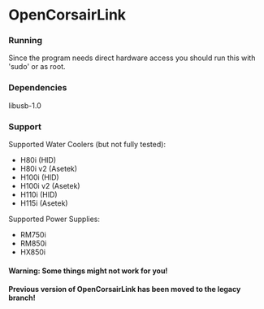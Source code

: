 OpenCorsairLink
===============
### Running
Since the program needs direct hardware access you should run this with 'sudo' or as root.  

### Dependencies
libusb-1.0  

### Support
Supported Water Coolers (but not fully tested):
 - H80i (HID)  
 - H80i v2 (Asetek)  
 - H100i (HID)  
 - H100i v2 (Asetek)  
 - H110i (HID)  
 - H115i (Asetek)  

Supported Power Supplies:
 - RM750i  
 - RM850i  
 - HX850i  

#### Warning: Some things might not work for you!
#### Previous version of OpenCorsairLink has been moved to the legacy branch!
